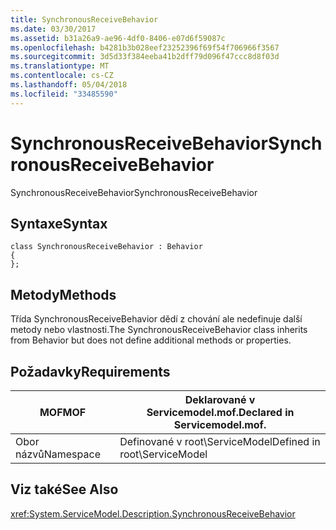 ```yaml
---
title: SynchronousReceiveBehavior
ms.date: 03/30/2017
ms.assetid: b31a26a9-ae96-4df0-8406-e07d6f59087c
ms.openlocfilehash: b4281b3b028eef23252396f69f54f706966f3567
ms.sourcegitcommit: 3d5d33f384eeba41b2dff79d096f47ccc8d8f03d
ms.translationtype: MT
ms.contentlocale: cs-CZ
ms.lasthandoff: 05/04/2018
ms.locfileid: "33485590"
---
```

# <a name="synchronousreceivebehavior"></a><span data-ttu-id="24f42-102">SynchronousReceiveBehavior</span><span class="sxs-lookup"><span data-stu-id="24f42-102">SynchronousReceiveBehavior</span></span>
<span data-ttu-id="24f42-103">SynchronousReceiveBehavior</span><span class="sxs-lookup"><span data-stu-id="24f42-103">SynchronousReceiveBehavior</span></span>  
  
## <a name="syntax"></a><span data-ttu-id="24f42-104">Syntaxe</span><span class="sxs-lookup"><span data-stu-id="24f42-104">Syntax</span></span>  
  
```  
class SynchronousReceiveBehavior : Behavior  
{  
};  
```  
  
## <a name="methods"></a><span data-ttu-id="24f42-105">Metody</span><span class="sxs-lookup"><span data-stu-id="24f42-105">Methods</span></span>  
 <span data-ttu-id="24f42-106">Třída SynchronousReceiveBehavior dědí z chování ale nedefinuje další metody nebo vlastnosti.</span><span class="sxs-lookup"><span data-stu-id="24f42-106">The SynchronousReceiveBehavior class inherits from Behavior but does not define additional methods or properties.</span></span>  
  
## <a name="requirements"></a><span data-ttu-id="24f42-107">Požadavky</span><span class="sxs-lookup"><span data-stu-id="24f42-107">Requirements</span></span>  
  
|<span data-ttu-id="24f42-108">MOF</span><span class="sxs-lookup"><span data-stu-id="24f42-108">MOF</span></span>|<span data-ttu-id="24f42-109">Deklarované v Servicemodel.mof.</span><span class="sxs-lookup"><span data-stu-id="24f42-109">Declared in Servicemodel.mof.</span></span>|  
|---------|-----------------------------------|  
|<span data-ttu-id="24f42-110">Obor názvů</span><span class="sxs-lookup"><span data-stu-id="24f42-110">Namespace</span></span>|<span data-ttu-id="24f42-111">Definované v root\ServiceModel</span><span class="sxs-lookup"><span data-stu-id="24f42-111">Defined in root\ServiceModel</span></span>|  
  
## <a name="see-also"></a><span data-ttu-id="24f42-112">Viz také</span><span class="sxs-lookup"><span data-stu-id="24f42-112">See Also</span></span>  
 <xref:System.ServiceModel.Description.SynchronousReceiveBehavior>
